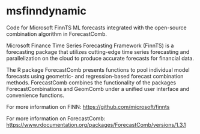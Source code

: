 # msfinndynamic

Code for Microsoft FinnTS ML forecasts integrated with the open-source combination algorithm in ForecastComb. 

Microsoft Finance Time Series Forecasting Framework (FinnTS) is a forecasting package that utilizes cutting-edge time series forecasting and parallelization on the cloud to produce accurate forecasts for financial data. 

The R package ForecastComb presents functions to pool individual model forecasts using geometric- and regression-based forecast combination methods. ForecastComb combines the functionality of the packages ForecastCombinations and GeomComb under a unified user interface and convenience functions.

For more information on FINN: https://github.com/microsoft/finnts

For more information on ForecastComb: https://www.rdocumentation.org/packages/ForecastComb/versions/1.3.1
